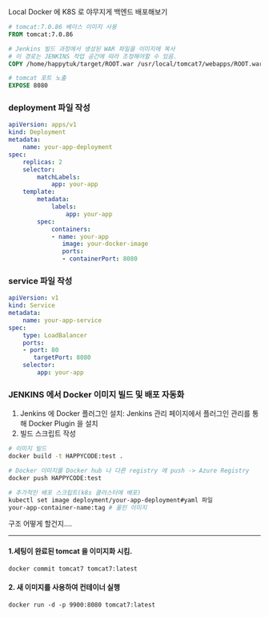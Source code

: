 Local Docker 에 K8S 로 야무지게 백엔드 배포해보기

```dockerfile
# tomcat:7.0.86 베이스 이미지 사용
FROM tomcat:7.0.86

# Jenkins 빌드 과정에서 생성된 WAR 파일을 이미지에 복사
# 이 경로는 JENKINS 작업 공간에 따라 조정해야할 수 있음.
COPY /home/happytuk/target/ROOT.war /usr/local/tomcat7/webapps/ROOT.war

# tomcat 포트 노출
EXPOSE 8080
```

### deployment 파일 작성 
```yaml
apiVersion: apps/v1
kind: Deployment
metadata:
	name: your-app-deployment
spec:
	replicas: 2
	selector:
		matchLabels:
			app: your-app
	template:
		metadata:
			labels:
				app: your-app
		spec:
			containers:
			- name: your-app
			   image: your-docker-image
			   ports:
			   - containerPort: 8080
```

### service 파일 작성
```yaml
apiVersion: v1
kind: Service
metadata:
	name: your-app-service
spec:
	type: LoadBalancer
	ports:
	- port: 80
	   targetPort: 8080
	selector:
		app: your-app
```

### JENKINS 에서 Docker 이미지 빌드 및 배포 자동화

1. Jenkins 에 Docker 플러그인 설치: Jenkins 관리 페이지에서 플러그인 관리를 통해 Docker Plugin 을 설치
2. 빌드 스크립트 작성
```sh
# 이미지 빌드
docker build -t HAPPYCODE:test .

# Docker 이미지를 Docker hub 나 다른 registry 에 push -> Azure Registry
docker push HAPPYCODE:test

# 추가적인 배포 스크립트(k8s 클러스터에 배포)
kubectl set image deployment/your-app-deployment#yaml 파일
your-app-container-name:tag # 올린 이미지
```






구조 어떻게 할건지....







----
#### 1.세팅이 완료된 tomcat 을 이미지화 시킴.
```docker
docker commit tomcat7 tomcat7:latest
```

#### 2. 새 이미지를 사용하여 컨테이너 실행
```docker
docker run -d -p 9900:8080 tomcat7:latest
```
